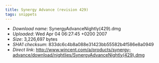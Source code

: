 ```yaml
---
title: Synergy Advance (revision 429)
tags: snippets
---
```


-   _Download name_: SynergyAdvanceNightly(429).dmg
-   _Uploaded_: Wed Apr 04 06:27:45 +0200 2007
-   _Size_: 3,226,697 bytes
-   _SHA1 checksum_: 833dc6c4b8a088e31423bb55582b4f586e8a0949
-   _Direct link_: <http://www.wincent.com/a/products/synergy-advance/download/nightlies/SynergyAdvanceNightly(429).dmg>
